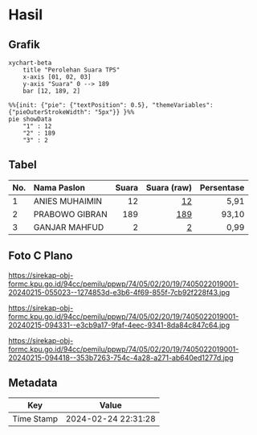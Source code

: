 # Hasil

## Grafik

```mermaid
xychart-beta
    title "Perolehan Suara TPS"
    x-axis [01, 02, 03]
    y-axis "Suara" 0 --> 189
    bar [12, 189, 2]
```

```mermaid
%%{init: {"pie": {"textPosition": 0.5}, "themeVariables": {"pieOuterStrokeWidth": "5px"}} }%%
pie showData
    "1" : 12
    "2" : 189
    "3" : 2
```

## Tabel

| No. | Nama Paslon    | Suara | Suara (raw) | Persentase |
|:--- |:-------------- | -----:| -----------:| ----------:|
| 1   | ANIES MUHAIMIN | 12    | [12][p-1]   | 5,91       |
| 2   | PRABOWO GIBRAN | 189   | [189][p-2]  | 93,10      |
| 3   | GANJAR MAHFUD  | 2     | [2][p-3]    | 0,99       |


[p-1]: https://github.com/gigit-pemilu/pemilu-2024-74-sulawesi-tenggara/blob/main/pilpres/hitung-suara/sub/74-sulawesi-tenggara/sub/05-konawe-selatan/sub/02-angata/sub/2019-pudambu/sub/001-tps/sub/paslon-1.txt
[p-2]: https://github.com/gigit-pemilu/pemilu-2024-74-sulawesi-tenggara/blob/main/pilpres/hitung-suara/sub/74-sulawesi-tenggara/sub/05-konawe-selatan/sub/02-angata/sub/2019-pudambu/sub/001-tps/sub/paslon-2.txt
[p-3]: https://github.com/gigit-pemilu/pemilu-2024-74-sulawesi-tenggara/blob/main/pilpres/hitung-suara/sub/74-sulawesi-tenggara/sub/05-konawe-selatan/sub/02-angata/sub/2019-pudambu/sub/001-tps/sub/paslon-3.txt

## Foto C Plano

https://sirekap-obj-formc.kpu.go.id/94cc/pemilu/ppwp/74/05/02/20/19/7405022019001-20240215-055023--1274853d-e3b6-4f69-855f-7cb92f228f43.jpg

https://sirekap-obj-formc.kpu.go.id/94cc/pemilu/ppwp/74/05/02/20/19/7405022019001-20240215-094331--e3cb9a17-9faf-4eec-9341-8da84c847c64.jpg

https://sirekap-obj-formc.kpu.go.id/94cc/pemilu/ppwp/74/05/02/20/19/7405022019001-20240215-094418--353b7263-754c-4a28-a271-ab640ed1277d.jpg


## Metadata

| Key        | Value               |
| ---------- | ------------------- |
| Time Stamp | 2024-02-24 22:31:28 |



